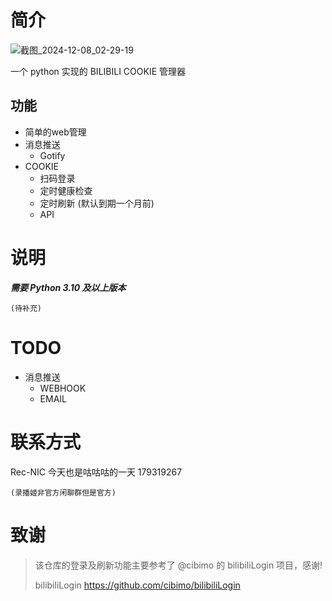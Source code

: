 # 简介

![截图_2024-12-08_02-29-19](https://github.com/user-attachments/assets/a2f4895a-2588-42cc-a0c0-cc9f801ca563)

一个 python 实现的 BILIBILI COOKIE 管理器

## 功能

- 简单的web管理
- 消息推送
  - Gotify
- COOKIE
  - 扫码登录
  - 定时健康检查
  - 定时刷新 (默认到期一个月前)
  - API

# 说明

**_需要 Python 3.10 及以上版本_**

```
(待补充)
```

# TODO

- 消息推送
  - WEBHOOK
  - EMAIL

# 联系方式

Rec-NIC 今天也是咕咕咕的一天 179319267

    (录播姬非官方闲聊群但是官方)

# 致谢
> 该仓库的登录及刷新功能主要参考了 @cibimo 的 bilibiliLogin 项目，感谢!
> 
> bilibiliLogin https://github.com/cibimo/bilibiliLogin
